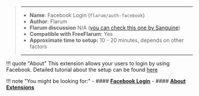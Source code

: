 > ---
> - **Name**: Facebook Login (`flarum/auth-facebook`)
> - **Author**: Flarum
> - **Flarum discussion** N/A ([you can check this one by Sanguine](https://discuss.flarum.org/d/9826-how-to-enable-facebook-login))
> - **Compatible with FreeFlarum**: Yes
> - **Approximate time to setup:** 10 - 20 minutes, depends on other factors
>
> ---

!!! quote "About"
    This extension allows your users to login by using Facebook. Detailed tutorial about the setup can be found [here](https://www.freeflarum.com/docs/howto/social-login/facebook/)
    
!!! note "You might be looking for:"
    - #### **[Facebook Login](https://www.freeflarum.com/docs/howto/social-login/facebook/)**
    - #### **[About Extensions](https://www.freeflarum.com/docs/howto/extensions/About-Extensions/)**
